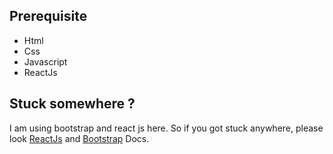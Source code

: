 


## Prerequisite

-   Html
-   Css
-   Javascript
-   ReactJs

## Stuck somewhere ?

I am using bootstrap and react js here. So if you got stuck anywhere, please look [ReactJs](https://reactjs.org/docs/getting-started.html) and [Bootstrap](https://getbootstrap.com/docs/4.1/getting-started/introduction) Docs.